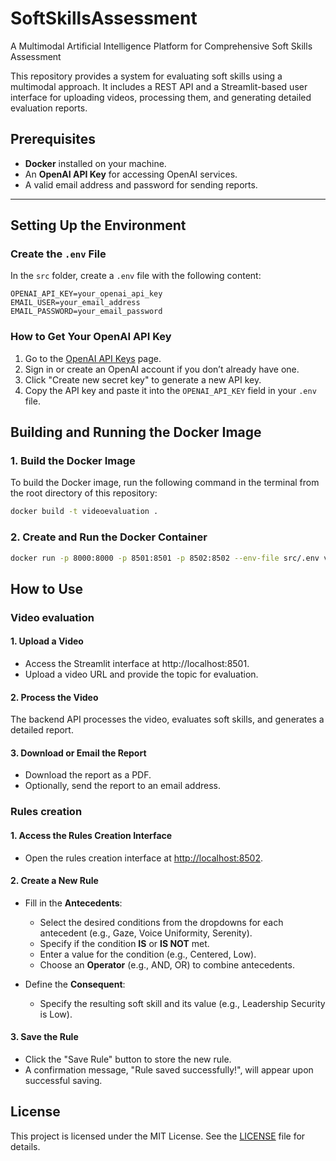 # SoftSkillsAssessment
A Multimodal Artificial Intelligence Platform for Comprehensive Soft Skills Assessment

This repository provides a system for evaluating soft skills using a multimodal approach. It includes a REST API and a Streamlit-based user interface for uploading videos, processing them, and generating detailed evaluation reports.

## Prerequisites

- **Docker** installed on your machine.
- An **OpenAI API Key** for accessing OpenAI services.
- A valid email address and password for sending reports.

---

## Setting Up the Environment

### Create the `.env` File

In the `src` folder, create a `.env` file with the following content:

```plaintext
OPENAI_API_KEY=your_openai_api_key
EMAIL_USER=your_email_address
EMAIL_PASSWORD=your_email_password
```
### How to Get Your OpenAI API Key

1. Go to the [OpenAI API Keys](https://platform.openai.com/account/api-keys) page.
2. Sign in or create an OpenAI account if you don’t already have one.
3. Click "Create new secret key" to generate a new API key.
4. Copy the API key and paste it into the `OPENAI_API_KEY` field in your `.env` file.

## Building and Running the Docker Image
### 1. Build the Docker Image
To build the Docker image, run the following command in the terminal from the root directory of this repository:
```bash
docker build -t videoevaluation .
```

### 2. Create and Run the Docker Container
```bash
docker run -p 8000:8000 -p 8501:8501 -p 8502:8502 --env-file src/.env videoevaluation
```
## How to Use
### Video evaluation
#### 1. Upload a Video
- Access the Streamlit interface at http://localhost:8501.
- Upload a video URL and provide the topic for evaluation.

#### 2. Process the Video
The backend API processes the video, evaluates soft skills, and generates a detailed report.

#### 3. Download or Email the Report
- Download the report as a PDF.
- Optionally, send the report to an email address.

### Rules creation
#### 1. Access the Rules Creation Interface
- Open the rules creation interface at [http://localhost:8502](http://localhost:8502).

#### 2. Create a New Rule
- Fill in the **Antecedents**:
  - Select the desired conditions from the dropdowns for each antecedent (e.g., Gaze, Voice Uniformity, Serenity).
  - Specify if the condition **IS** or **IS NOT** met.
  - Enter a value for the condition (e.g., Centered, Low).
  - Choose an **Operator** (e.g., AND, OR) to combine antecedents.

- Define the **Consequent**:
  - Specify the resulting soft skill and its value (e.g., Leadership Security is Low).

#### 3. Save the Rule
- Click the "Save Rule" button to store the new rule.
- A confirmation message, "Rule saved successfully!", will appear upon successful saving.

## License

This project is licensed under the MIT License. See the [LICENSE](LICENSE) file for details.



